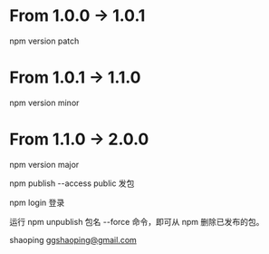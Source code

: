 # From 1.0.0 -> 1.0.1

npm version patch

# From 1.0.1 -> 1.1.0

npm version minor

# From 1.1.0 -> 2.0.0

npm version major

npm publish --access public 发包

npm login 登录

运行 npm unpublish 包名 --force 命令，即可从 npm 删除已发布的包。

shaoping ggshaoping@gmail.com
